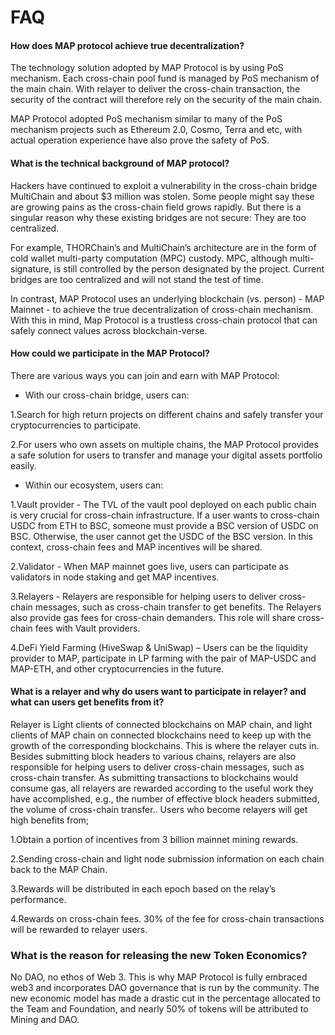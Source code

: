 # FAQ

#### How does MAP protocol achieve true decentralization?

The technology solution adopted by MAP Protocol is by using PoS mechanism. Each cross-chain pool fund is managed by PoS mechanism of the main chain. With relayer to deliver the cross-chain transaction, the security of the contract will therefore rely on the security of the main chain.

MAP Protocol adopted PoS mechanism similar to many of the PoS mechanism projects such as Ethereum 2.0, Cosmo, Terra and etc, with actual operation experience have also prove the safety of PoS.
#### What is the technical background of MAP protocol?

Hackers have continued to exploit a vulnerability in the cross-chain bridge MultiChain and about $3 million was stolen. Some people might say these are growing pains as the cross-chain field grows rapidly. But there is a singular reason why these existing bridges are not secure: They are too centralized.

For example, THORChain’s and MultiChain’s architecture are in the form of cold wallet multi-party computation (MPC) custody. MPC, although multi-signature, is still controlled by the person designated by the project. Current bridges are too centralized and will not stand the test of time.

In contrast, MAP Protocol uses an underlying blockchain (vs. person) - MAP Mainnet - to achieve the true decentralization of cross-chain mechanism. With this in mind, Map Protocol is a trustless cross-chain protocol that can safely connect values across blockchain-verse.

#### How could we participate in the MAP Protocol?

There are various ways you can join and earn with MAP Protocol:

* With our cross-chain bridge, users can:

1.Search for high return projects on different chains and safely transfer your cryptocurrencies to participate.

2.For users who own assets on multiple chains, the MAP Protocol provides a safe solution for users to transfer and manage your digital assets portfolio easily.

* Within our ecosystem, users can:

1.Vault provider - The TVL of the vault pool deployed on each public chain is very crucial for cross-chain infrastructure. If a user wants to cross-chain USDC from ETH to BSC, someone must provide a BSC version of USDC on BSC. Otherwise, the user cannot get the USDC of the BSC version. In this context, cross-chain fees and MAP incentives will be shared.

2.Validator - When MAP mainnet goes live, users can participate as validators in node staking and get MAP incentives.

3.Relayers - Relayers are responsible for helping users to deliver cross-chain messages, such as cross-chain transfer to get benefits. The Relayers also provide gas fees for cross-chain demanders. This role will share cross-chain fees with Vault providers.

4.DeFi Yield Farming (HiveSwap & UniSwap) – Users can be the liquidity provider to MAP, participate in LP farming with the pair of MAP-USDC and MAP-ETH, and other cryptocurrencies in the future.

#### What is a relayer and why do users want to participate in relayer? and what can users get benefits from it?
Relayer is Light clients of connected blockchains on MAP chain, and light clients of MAP chain on connected blockchains need to keep up with the growth of the corresponding blockchains. This is where the relayer cuts in.
Besides submitting block headers to various chains, relayers are also responsible for helping users to deliver cross-chain messages, such as cross-chain transfer. As submitting transactions to blockchains would consume gas, all relayers are rewarded according to the useful work they have accomplished, e.g., the number of effective block headers submitted, the volume of cross-chain transfer..
Users who become relayers will get high benefits from;

1.Obtain a portion of incentives from 3 billion mainnet mining rewards.

2.Sending cross-chain and light node submission information on each chain back to the MAP Chain.

3.Rewards will be distributed in each epoch based on the relay’s performance.

4.Rewards on cross-chain fees. 30% of the fee for cross-chain transactions will be rewarded to relayer users.

### What is the reason for releasing the new Token Economics?
No DAO, no ethos of Web 3. This is why MAP Protocol is fully embraced web3 and incorporates DAO governance that is run by the community. The new economic model has made a drastic cut in the percentage allocated to the Team and Foundation, and nearly 50% of tokens will be attributed to Mining and DAO.